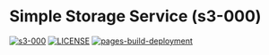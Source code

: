 # Simple Storage Service (s3-000)

[![s3-000](https://img.shields.io/badge/NQDEV-s3_000-brightgreen.svg)](https://cdn-s3-000.quyit.id.vn)
[![LICENSE](https://img.shields.io/badge/license_scan-passing-brightgreen.svg)](https://cdn-s3-000.quyit.id.vn/LICENSE)
[![pages-build-deployment](https://github.com/nqdev-storage/s3-000/actions/workflows/pages/pages-build-deployment/badge.svg)](https://github.com/nqdev-storage/s3-000/actions/workflows/pages/pages-build-deployment)
